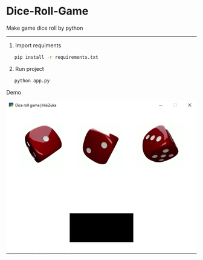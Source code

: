 # Dice-Roll-Game
Make game dice roll by python

---------------------------
1. Import requiments
```bash
   pip install -r requirements.txt
```

2. Run project
```bash
   python app.py
```

Demo
<p align="center"> <img src="/assets/images/demo.png" alt="bg" /> </p>
